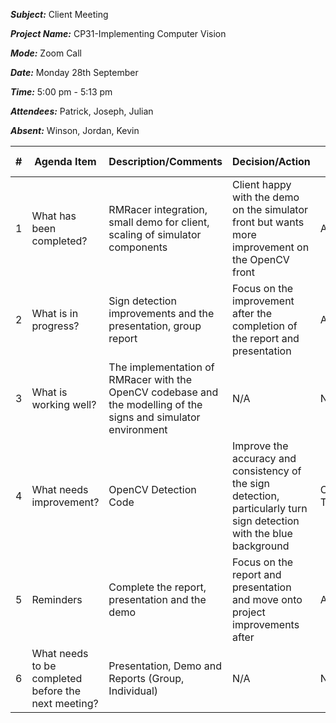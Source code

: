 ***Subject:*** Client Meeting

***Project Name:*** CP31-Implementing Computer Vision

***Mode:*** Zoom Call

***Date:*** Monday 28th September

***Time:*** 5:00 pm - 5:13 pm

***Attendees:*** Patrick, Joseph, Julian

***Absent:*** Winson, Jordan, Kevin


|#|Agenda Item |Description/Comments|Decision/Action|Who?|Items for escalation|
|-|-|-|-|-|-|
|1|What has been completed?|RMRacer integration, small demo for client, scaling of simulator components|Client happy with the demo on the simulator front but wants more improvement on the OpenCV front|All|_N/A_|
|2|What is in progress?|Sign detection improvements and the presentation, group report|Focus on the improvement after the completion of the report and presentation|All|N/A|
|3|What is working well?|The implementation of RMRacer with the OpenCV codebase and the modelling of the signs and simulator environment|N/A|N/A|N/A|
|4|What needs improvement? |OpenCV Detection Code|Improve the accuracy and consistency of the sign detection, particularly turn sign detection with the blue background|OpenCV Team|N/A|
|5|Reminders|Complete the report, presentation and the demo|Focus on the report and presentation and move onto project improvements after|All|N/A|
|6|What needs to be completed before the next meeting?|Presentation, Demo and Reports (Group, Individual)|N/A|N/A|N/A|